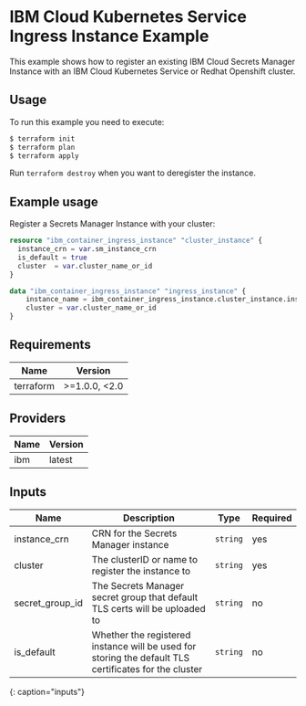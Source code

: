 # IBM Cloud Kubernetes Service Ingress Instance Example

This example shows how to register an existing IBM Cloud Secrets Manager Instance with an IBM Cloud Kubernetes Service or Redhat Openshift cluster.

## Usage

To run this example you need to execute:

```sh
$ terraform init
$ terraform plan
$ terraform apply
```

Run `terraform destroy` when you want to deregister the instance.

## Example usage

Register a Secrets Manager Instance with your cluster:

```terraform
resource "ibm_container_ingress_instance" "cluster_instance" {
  instance_crn = var.sm_instance_crn
  is_default = true
  cluster  = var.cluster_name_or_id
}
```

```terraform
data "ibm_container_ingress_instance" "ingress_instance" {
    instance_name = ibm_container_ingress_instance.cluster_instance.instance_name
    cluster = var.cluster_name_or_id
}
```

<!-- BEGINNING OF PRE-COMMIT-TERRAFORM DOCS HOOK -->
## Requirements

| Name | Version |
|------|---------|
| terraform | >=1.0.0, <2.0 |

## Providers

| Name | Version |
|------|---------|
| ibm  | latest |

## Inputs

| Name | Description | Type | Required |
|------|-------------|------|---------|
| instance_crn | CRN for the Secrets Manager instance | `string` | yes |
| cluster | The clusterID or name to register the instance to | `string` | yes |
| secret_group_id | The Secrets Manager secret group that default TLS certs will be uploaded to | `string` | no |
| is_default | Whether the registered instance will be used for storing the default TLS certificates for the cluster | `string` | no |
{: caption="inputs"}

